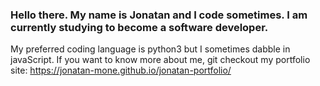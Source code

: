 ### Hello there. My name is Jonatan and I code sometimes. I am currently studying to become a software developer.


My preferred coding language is python3 but I sometimes dabble in javaScript.
If you want to know more about me, git checkout my portfolio site: https://jonatan-mone.github.io/jonatan-portfolio/
